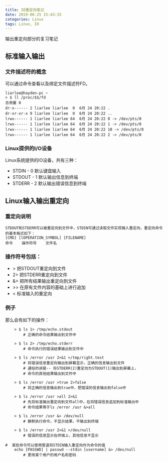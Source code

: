 ```yaml
---
title: IO重定向笔记
date: 2019-06-25 15:43:33
categories: Linux
tags: Linux, IO
---
```


输出重定向部分的复习笔记  

## 标准输入输出
### 文件描述符的概念
可以通过命令查看以及绑定文件描述符FD。  
```
liarlee@hayden-pc ~
> $ ll /proc/$$/fd
总用量 0
dr-x------ 2 liarlee liarlee  0  6月 24 20:22 .
dr-xr-xr-x 9 liarlee liarlee  0  6月 24 20:22 ..
lrwx------ 1 liarlee liarlee 64  6月 24 20:22 0 -> /dev/pts/0
lrwx------ 1 liarlee liarlee 64  6月 24 20:22 1 -> /dev/pts/0
lrwx------ 1 liarlee liarlee 64  6月 24 20:22 10 -> /dev/pts/0
lrwx------ 1 liarlee liarlee 64  6月 24 20:22 2 -> /dev/pts/0
```
### Linux提供的I/O设备
Linux系统提供的IO设备，共有三种：
- STDIN - 0 默认键盘输入
- STDOUT - 1 默认输出信息到终端
- STDERR - 2 默认输出错误信息到终端

## Linux输入输出重定向
### 重定向说明
    STDOUT和STDERR可以被重定向到文件中，STDIN可通过读取文件实现输入重定向，重定向命令的基本格式如下：  
    [CMD] [lOPERATION_SYMBOL] [FILENAME]  
    命令    操作符号    文件名

### 操作符号包括：
- \> 把STDOUT重定向到文件 
- 2> 把STDERR重定向到文件
- &> 把所有结果输出重定向到文件
- \>> 在原有文件内容的基础上进行追加 
- < 标准输入的重定向  

### 例子
那么会有如下的操作：  
```
    > $ ls 1> /tmp/echo.stdout  
        # 正确的命令结果输出到文件中

    > $ ls 2> /tmp/echo.stderr  
        # 命令执行的错误结果输出到文件中  

    > $ ls /error /usr 2>&1 >/tmp/right.test   
        # 将错误信息重定向输出到屏幕显示，正确的信息输出到文件 
        # 通俗的讲是-- 将STDERR(2)重定向为STDOUT(1)输出到屏幕上，
        # 命令的其他结果输出到文件中  

    > $ ls /error /usr >true 2>false
        # 将正确的信息输出到true中，把错误的信息输出到false中  

    > $ ls /error /usr >all 2>&1 
        # 先将标准输出重定向到文件all中，在将错误信息追加到标准输出中  
        # 命令结果等于ls /error /usr &>all 

    > $ ls /error /usr &> /dev/null
        # 静默执行命令，不显示结果，不输出到终端

    > $ ls /error /usr 2>&1 >/dev/null  
        # 错误的信息显示在终端上，其他信息不显示

#  某些命令可以使用管道将STDIN输入重定向作为命令的值
    echo [PASSWD] | passwd --stdin [username] &> /dev/null
        # 更改某个用户的用户名和密码
```

